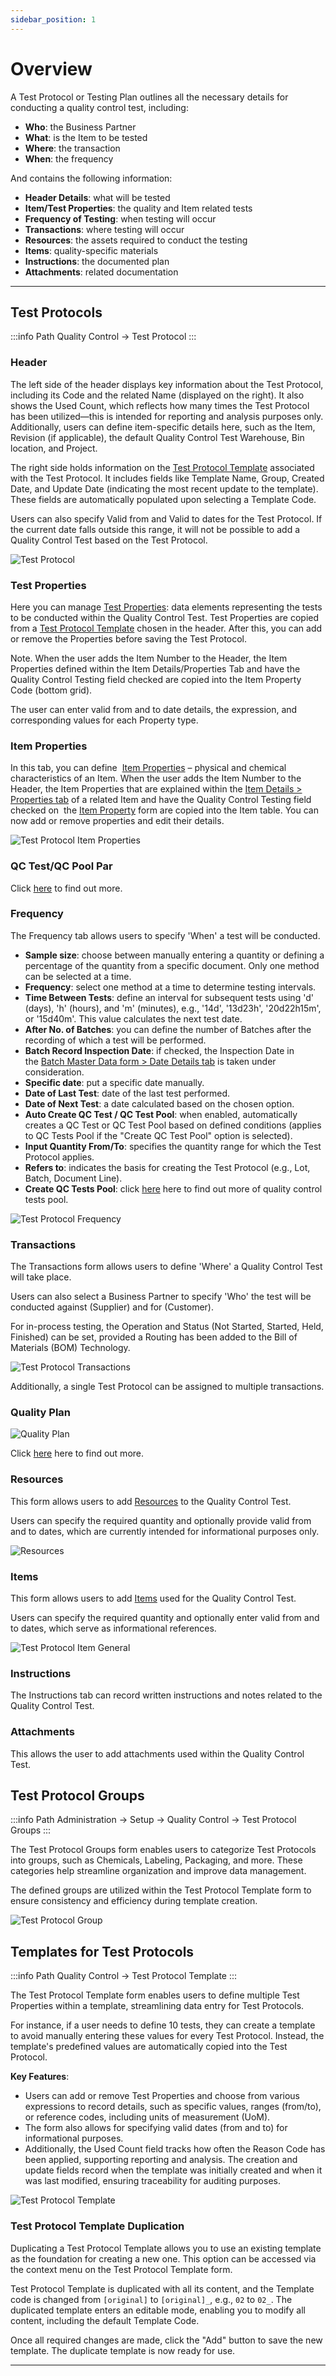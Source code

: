 ```yaml
---
sidebar_position: 1
---
```


# Overview

A Test Protocol or Testing Plan outlines all the necessary details for conducting a quality control test, including:

- **Who**: the Business Partner
- **What**: is the Item to be tested
- **Where**: the transaction
- **When**: the frequency

And contains the following information:

- **Header Details**: what will be tested
- **Item/Test Properties**: the quality and Item related tests
- **Frequency of Testing**: when testing will occur
- **Transactions**: where testing will occur
- **Resources**: the assets required to conduct the testing
- **Items**: quality-specific materials
- **Instructions**: the documented plan
- **Attachments**: related documentation

---

## Test Protocols

:::info Path
    Quality Control → Test Protocol
:::

### Header

The left side of the header displays key information about the Test Protocol, including its Code and the related Name (displayed on the right). It also shows the Used Count, which reflects how many times the Test Protocol has been utilized—this is intended for reporting and analysis purposes only. Additionally, users can define item-specific details here, such as the Item, Revision (if applicable), the default Quality Control Test Warehouse, Bin location, and Project.

The right side holds information on the [Test Protocol Template](#templates-for-test-protocols)  associated with the Test Protocol. It includes fields like Template Name, Group, Created Date, and Update Date (indicating the most recent update to the template). These fields are automatically populated upon selecting a Template Code.

Users can also specify Valid from and Valid to dates for the Test Protocol. If the current date falls outside this range, it will not be possible to add a Quality Control Test based on the Test Protocol.

![Test Protocol](./media/overview/test-protocol.webp)

### Test Properties

Here you can manage [Test Properties](../test-properties.md): data elements representing the tests to be conducted within the Quality Control Test. Test Properties are copied from a [Test Protocol Template](#templates-for-test-protocols) chosen in the header. After this, you can add or remove the Properties before saving the Test Protocol.

Note. When the user adds the Item Number to the Header, the Item Properties defined within the Item Details/Properties Tab and have the Quality Control Testing field checked are copied into the Item Property Code (bottom grid).

The user can enter valid from and to date details, the expression, and corresponding values for each Property type.

### Item Properties

In this tab, you can define  [Item Properties](../../item-details/item-properties.md) – physical and chemical characteristics of an Item. When the user adds the Item Number to the Header, the Item Properties that are explained within the [Item Details > Properties tab](../../item-details/overview.md#properties) of a related Item and have the Quality Control Testing field checked on  the [Item Property](../../item-details/item-properties.md) form are copied into the Item table. You can now add or remove properties and edit their details.

![Test Protocol Item Properties](./media/overview/test-protocol-item-properties.webp)

### QC Test/QC Pool Par

Click [here](./quality-control-tests-pool.md) to find out more.

### Frequency

The Frequency tab allows users to specify 'When' a test will be conducted.

- **Sample size**: choose between manually entering a quantity or defining a percentage of the quantity from a specific document. Only one method can be selected at a time.
- **Frequency**: select one method at a time to determine testing intervals.
- **Time Between Tests**: define an interval for subsequent tests using 'd' (days), 'h' (hours), and 'm' (minutes), e.g., '14d', '13d23h', '20d22h15m', or '15d40m'. This value calculates the next test date.
- **After No. of Batches**: you can define the number of Batches after the recording of which a test will be performed.
- **Batch Record Inspection Date**: if checked, the Inspection Date in the [Batch Master Data form > Date Details tab](../../inventory/batch-control/batch-master-data/date-details-tab.md) is taken under consideration.
- **Specific date**: put a specific date manually.
- **Date of Last Test**: date of the last test performed.
- **Date of Next Test**: a date calculated based on the chosen option.
- **Auto Create QC Test / QC Test Pool**: when enabled, automatically creates a QC Test or QC Test Pool based on defined conditions (applies to QC Tests Pool if the "Create QC Test Pool" option is selected).
- **Input Quantity From/To**: specifies the quantity range for which the Test Protocol applies.
- **Refers to**: indicates the basis for creating the Test Protocol (e.g., Lot, Batch, Document Line).
- **Create QC Tests Pool**: click [here](./quality-control-tests-pool.md) here to find out more of quality control tests pool.

![Test Protocol Frequency](./media/overview/test-protocol-frequency.webp)

### Transactions

The Transactions form allows users to define 'Where' a Quality Control Test will take place.

Users can also select a Business Partner to specify 'Who' the test will be conducted against (Supplier) and for (Customer).

For in-process testing, the Operation and Status (Not Started, Started, Held, Finished) can be set, provided a Routing has been added to the Bill of Materials (BOM) Technology.

![Test Protocol Transactions](./media/overview/test-protocol-transactions.webp)

Additionally, a single Test Protocol can be assigned to multiple transactions.

### Quality Plan

![Quality Plan](./media/overview/test-protocol-quality-plan.webp)

Click [here](../test-protocols/quality-plan.md) here to find out more.

### Resources

This form allows users to add [Resources](../../routings/resources.md) to the Quality Control Test.

Users can specify the required quantity and optionally provide valid from and to dates, which are currently intended for informational purposes only.

![Resources](./media/overview/test-potocol-resources.webp)

### Items

This form allows users to add [Items](../../quality-control/quality-control-configuration.md) used for the Quality Control Test.

Users can specify the required quantity and optionally enter valid from and to dates, which serve as informational references.

![Test Protocol Item General](./media/overview/test-protocol-items-general.webp)

### Instructions

The Instructions tab can record written instructions and notes related to the Quality Control Test.

### Attachments

This allows the user to add attachments used within the Quality Control Test.

## Test Protocol Groups

:::info Path
    Administration → Setup → Quality Control → Test Protocol Groups
:::

The Test Protocol Groups form enables users to categorize Test Protocols into groups, such as Chemicals, Labeling, Packaging, and more. These categories help streamline organization and improve data management.

The defined groups are utilized within the Test Protocol Template form to ensure consistency and efficiency during template creation.

![Test Protocol Group](./media/overview/test-protocol-group.webp)

## Templates for Test Protocols

:::info Path
    Quality Control → Test Protocol Template
:::

The Test Protocol Template form enables users to define multiple Test Properties within a template, streamlining data entry for Test Protocols.

For instance, if a user needs to define 10 tests, they can create a template to avoid manually entering these values for every Test Protocol. Instead, the template's predefined values are automatically copied into the Test Protocol.

**Key Features**:

- Users can add or remove Test Properties and choose from various expressions to record details, such as specific values, ranges (from/to), or reference codes, including units of measurement (UoM).
- The form also allows for specifying valid dates (from and to) for informational purposes.
- Additionally, the Used Count field tracks how often the Reason Code has been applied, supporting reporting and analysis. The creation and update fields record when the template was initially created and when it was last modified, ensuring traceability for auditing purposes.

![Test Protocol Template](./media/overview/test-protocol-template.webp)

### Test Protocol Template Duplication

Duplicating a Test Protocol Template allows you to use an existing template as the foundation for creating a new one. This option can be accessed via the context menu on the Test Protocol Template form.

Test Protocol Template is duplicated with all its content, and the Template code is changed from `[original]` to `[original]_`, e.g., `02` to `02_`. The duplicated template enters an editable mode, enabling you to modify all content, including the default Template Code.

Once all required changes are made, click the "Add" button to save the new template. The duplicate template is now ready for use.

---
